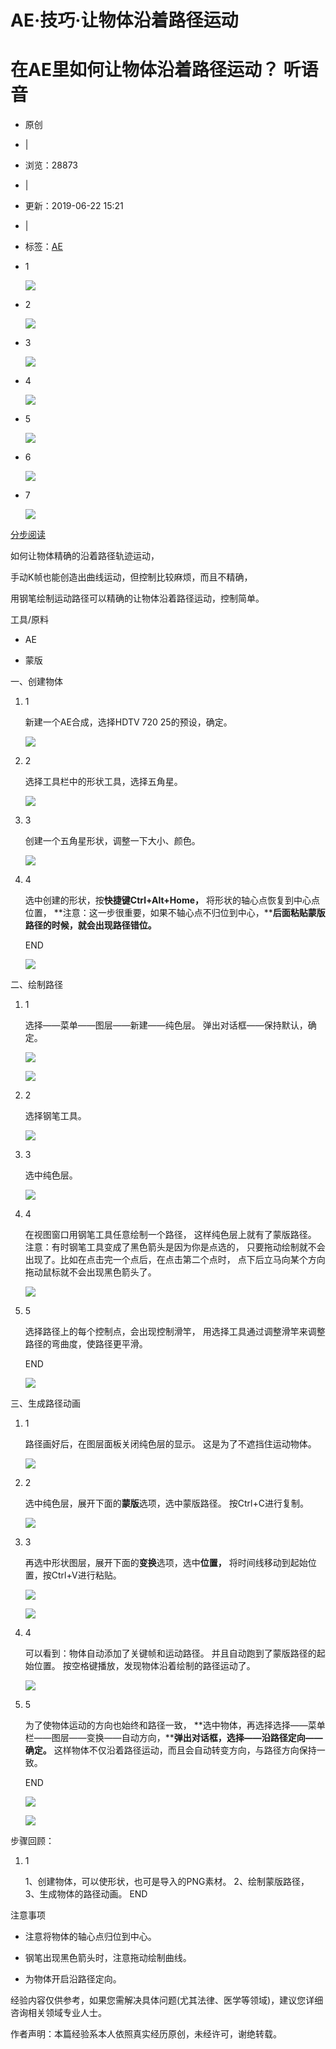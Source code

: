 # AE·技巧·让物体沿着路径运动

在AE里如何让物体沿着路径运动？
听语音
===

*   原创

*   |

*   浏览：28873

*   |

*   更新：2019-06-22 15:21

*   |

*   标签：[AE](https://jingyan.baidu.com/tag?tagName=AE "AE")

*   1

    ![](https://qhdtc.oss-cn-chengdu.aliyuncs.com/obsidian/6ca9846186254193b71dc2b7df1bd10ff326ab48_HJYTzQ2R_.jpg)

*   2

    ![](https://qhdtc.oss-cn-chengdu.aliyuncs.com/obsidian/d04eec260d9a310e976c9b9931b842406bfea248_xBqfD3BIE.jpg)

*   3

    ![](https://qhdtc.oss-cn-chengdu.aliyuncs.com/obsidian/bbf95c406afec3147730e75dcac1b727ad539c48_Y7wy0-Djv.jpg)

*   4

    ![](https://qhdtc.oss-cn-chengdu.aliyuncs.com/obsidian/07c98f2ca5cadce81fbd724ffcf7980e5e209548_UY14bu-Wf.jpg)

*   5

    ![](https://qhdtc.oss-cn-chengdu.aliyuncs.com/obsidian/994f412043715fdba0d5cb89468920c5270f8c48_g8Lh0EqVK.jpg)

*   6

    ![](https://qhdtc.oss-cn-chengdu.aliyuncs.com/obsidian/dccb47de450788019885a7f2b18ca608a40f8248_FyY6v76ip.jpg)

*   7

    ![](https://qhdtc.oss-cn-chengdu.aliyuncs.com/obsidian/a749bb0f94fc508c3c3bb54b01775ddd894cfd48_6So5Zqi5q.jpg)

[分步阅读](http://jingyan.baidu.com/album/e4511cf38aba0b2b845eaf28.html "分步阅读")

如何让物体精确的沿着路径轨迹运动，

手动K帧也能创造出曲线运动，但控制比较麻烦，而且不精确，

用钢笔绘制运动路径可以精确的让物体沿着路径运动，控制简单。

工具/原料

*   AE

*   蒙版

一、创建物体

1.  1

    新建一个AE合成，选择HDTV 720 25的预设，确定。

    ![](https://qhdtc.oss-cn-chengdu.aliyuncs.com/obsidian/6ca9846186254193b71dc2b7df1bd10ff326ab48_OsfNpbK8i.jpg)

2.  2

    选择工具栏中的形状工具，选择五角星。

    ![](https://qhdtc.oss-cn-chengdu.aliyuncs.com/obsidian/d04eec260d9a310e976c9b9931b842406bfea248_DfUsrrZ60.jpg)

3.  3

    创建一个五角星形状，调整一下大小、颜色。

    ![](https://qhdtc.oss-cn-chengdu.aliyuncs.com/obsidian/bbf95c406afec3147730e75dcac1b727ad539c48_HNlM2W8Ze.jpg)

4.  4

    选中创建的形状，按**快捷键Ctrl+Alt+Home，**
    将形状的轴心点恢复到中心点位置，
    **注意：这一步很重要，如果不轴心点不归位到中心，****后面粘贴蒙版路径的时候，就会出现路径错位。**

    END

    ![](https://qhdtc.oss-cn-chengdu.aliyuncs.com/obsidian/07c98f2ca5cadce81fbd724ffcf7980e5e209548_xPS9C7A_Q.jpg)

二、绘制路径

1.  1

    选择——菜单——图层——新建——纯色层。
    弹出对话框——保持默认，确定。

    ![](https://qhdtc.oss-cn-chengdu.aliyuncs.com/obsidian/994f412043715fdba0d5cb89468920c5270f8c48_0EgEzs2TH.jpg)

    ![](https://qhdtc.oss-cn-chengdu.aliyuncs.com/obsidian/dccb47de450788019885a7f2b18ca608a40f8248_XUZt6q_9Y.jpg)

2.  2

    选择钢笔工具。

    ![](https://qhdtc.oss-cn-chengdu.aliyuncs.com/obsidian/a749bb0f94fc508c3c3bb54b01775ddd894cfd48_0lD0VSAp7.jpg)

3.  3

    选中纯色层。

    ![](https://qhdtc.oss-cn-chengdu.aliyuncs.com/obsidian/5c9c964ce54a2f27491a5ab5e00192dd3240f448_0TgNARs69.jpg)

4.  4

    在视图窗口用钢笔工具任意绘制一个路径，
    这样纯色层上就有了蒙版路径。
    注意：有时钢笔工具变成了黑色箭头是因为你是点选的，
    只要拖动绘制就不会出现了。比如在点击完一个点后，在点击第二个点时，
    点下后立马向某个方向拖动鼠标就不会出现黑色箭头了。

    ![](https://qhdtc.oss-cn-chengdu.aliyuncs.com/obsidian/3201a8f39187031c2f35dd4f6a86242fa972ec48_HSJb3fpni.jpg)

5.  5

    选择路径上的每个控制点，会出现控制滑竿，
    用选择工具通过调整滑竿来调整路径的弯曲度，使路径更平滑。

    END

    ![](https://qhdtc.oss-cn-chengdu.aliyuncs.com/obsidian/e0c73a2fa872941f021146697b5e4a237871e648_GmmGg07XT.jpg)

三、生成路径动画

1.  1

    路径画好后，在图层面板关闭纯色层的显示。
    这是为了不遮挡住运动物体。

    ![](https://qhdtc.oss-cn-chengdu.aliyuncs.com/obsidian/4b626771fe1d96d8dbec13932ccd0c6efaf2e148_e1BDm2Lqx.jpg)

2.  2

    选中纯色层，展开下面的**蒙版**选项，选中蒙版路径。
    按Ctrl+C进行复制。

    ![](https://qhdtc.oss-cn-chengdu.aliyuncs.com/obsidian/fab31cb375d7997b7001a8ebf9dade49600fd948_Z6Rx_c1z7.jpg)

3.  3

    再选中形状图层，展开下面的**变换**选项，选中**位置，**
    将时间线移动到起始位置，按Ctrl+V进行粘贴。

    ![](https://qhdtc.oss-cn-chengdu.aliyuncs.com/obsidian/739bc049610f8b567cf15cdb9ce951e10ff8d348_lUTmH-8JC.jpg)

    ![](https://qhdtc.oss-cn-chengdu.aliyuncs.com/obsidian/2f2909e951e10ef88ea3a78e2324d8e9cdd2cc48_ZlW1S30LZ.jpg)

4.  4

    可以看到：物体自动添加了关键帧和运动路径。
    并且自动跑到了蒙版路径的起始位置。
    按空格键播放，发现物体沿着绘制的路径运动了。

    ![](https://qhdtc.oss-cn-chengdu.aliyuncs.com/obsidian/a965c6e9ccd2bb668dacf7f39b2a04e23fa2c648_mzNY3bwcj.jpg)

5.  5

    为了使物体运动的方向也始终和路径一致，
    **选中物体，再选择选择——菜单栏——图层——变换——自动方向，****弹出对话框，选择——沿路径定向——确定。**
    这样物体不仅沿着路径运动，而且会自动转变方向，与路径方向保持一致。

    END

    ![](https://qhdtc.oss-cn-chengdu.aliyuncs.com/obsidian/84010e2a04e23ea2dbb7d2c92b10bc33ed38c348_3uMsW30nH.jpg)

    ![](https://qhdtc.oss-cn-chengdu.aliyuncs.com/obsidian/a151a233ec3834bbfe1ad0ec8714c27bd3823d49_KK8US9Y25.jpg)

步骤回顾：

1.  1

    1、创建物体，可以使形状，也可是导入的PNG素材。
    2、绘制蒙版路径，
    3、生成物体的路径动画。
    END

注意事项

*   注意将物体的轴心点归位到中心。

*   钢笔出现黑色箭头时，注意拖动绘制曲线。

*   为物体开启沿路径定向。

经验内容仅供参考，如果您需解决具体问题(尤其法律、医学等领域)，建议您详细咨询相关领域专业人士。

作者声明：本篇经验系本人依照真实经历原创，未经许可，谢绝转载。
